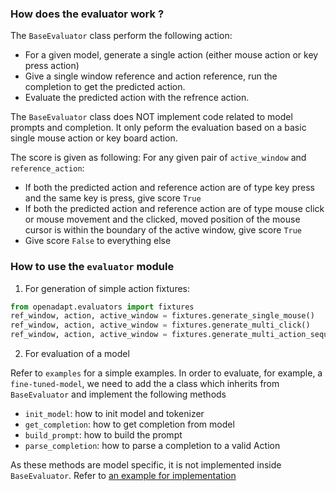 ### How does the evaluator work ?

The `BaseEvaluator` class perform the following action:

- For a given model, generate a single action (either mouse action or key press action)
- Give a single window reference and action reference, run the completion to get the predicted action.
- Evaluate the predicted action with the refrence action.


The `BaseEvaluator` class does NOT implement code related to model prompts and completion. It only peform the evaluation based on a basic single mouse action or key board action.

The score is given as following:
For any given pair of `active_window` and `reference_action`:

- If both the predicted action and reference action are of type key press and the same key is press, give score `True`
- If both the predicted action and reference action are of type mouse click or mouse movement and the clicked, moved position of the mouse cursor is within the boundary of the active window, give score `True`
- Give score `False` to everything else


### How to use the `evaluator` module

1. For generation of simple action fixtures:

```python
from openadapt.evaluators import fixtures
ref_window, action, active_window = fixtures.generate_single_mouse()
ref_window, action, active_window = fixtures.generate_multi_click()
ref_window, action, active_window = fixtures.generate_multi_action_sequence()
```

2. For evaluation of a model

Refer to `examples` for a simple examples. In order to evaluate, for example, a `fine-tuned-model`, we need to add the a class which inherits from `BaseEvaluator`
and implement the following methods

- `init_model`: how to init model and tokenizer
- `get_completion`: how to get completion from model
- `build_prompt`: how to build the prompt
- `parse_completion`: how to parse a completion to a valid Action


As these methods are model specific, it is not implemented inside `BaseEvaluator`. Refer to [an example for implementation](./examples/gpt2_evaluator.py)
